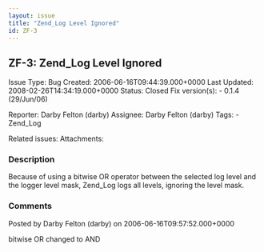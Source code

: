 ```yaml
---
layout: issue
title: "Zend_Log Level Ignored"
id: ZF-3
---
```


ZF-3: Zend\_Log Level Ignored
-----------------------------

 Issue Type: Bug Created: 2006-06-16T09:44:39.000+0000 Last Updated: 2008-02-26T14:34:19.000+0000 Status: Closed Fix version(s): - 0.1.4 (29/Jun/06)
 
 Reporter:  Darby Felton (darby)  Assignee:  Darby Felton (darby)  Tags: - Zend\_Log
 
 Related issues: 
 Attachments: 
### Description

Because of using a bitwise OR operator between the selected log level and the logger level mask, Zend\_Log logs all levels, ignoring the level mask.

 

 

### Comments

Posted by Darby Felton (darby) on 2006-06-16T09:57:52.000+0000

bitwise OR changed to AND

 

 